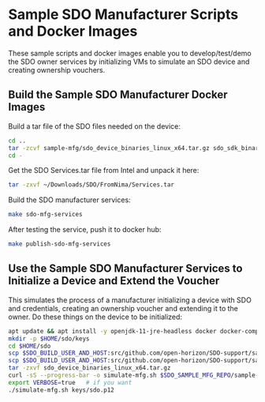 # Sample SDO Manufacturer Scripts and Docker Images

These sample scripts and docker images enable you to develop/test/demo the SDO owner services by initializing VMs to simulate an SDO device and creating ownership vouchers.

## Build the Sample SDO Manufacturer Docker Images

Build a tar file of the SDO files needed on the device:

```bash
cd ..
tar -zcvf sample-mfg/sdo_device_binaries_linux_x64.tar.gz sdo_sdk_binaries_linux_x64/cri/device-*.jar sdo_sdk_binaries_linux_x64/demo/device
cd -
```

Get the SDO Services.tar file from Intel and unpack it here:

```bash
tar -zxvf ~/Downloads/SDO/FromNima/Services.tar
```

Build the SDO manufacturer services:

```bash
make sdo-mfg-services
```

After testing the service, push it to docker hub:

```bash
make publish-sdo-mfg-services
```

## Use the Sample SDO Manufacturer Services to Initialize a Device and Extend the Voucher

This simulates the process of a manufacturer initializing a device with SDO and credentials, creating an ownership voucher and extending it to the owner. Do these things on the device to be initialized:

```bash
apt update && apt install -y openjdk-11-jre-headless docker docker-compose
mkdir -p $HOME/sdo/keys
cd $HOME/sdo
scp $SDO_BUILD_USER_AND_HOST:src/github.com/open-horizon/SDO-support/sample-mfg/Services/SCT/keys/sdo.p12 keys
scp $SDO_BUILD_USER_AND_HOST:src/github.com/open-horizon/SDO-support/sample-mfg/sdo_device_binaries_linux_x64.tar.gz .
tar -zxvf sdo_device_binaries_linux_x64.tar.gz
curl -sS --progress-bar -o simulate-mfg.sh $SDO_SAMPLE_MFG_REPO/sample-mfg/simulate-mfg.sh
export VERBOSE=true   # if you want
./simulate-mfg.sh keys/sdo.p12
```
